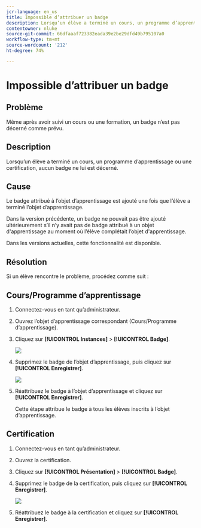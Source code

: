 ```yaml
---
jcr-language: en_us
title: Impossible d’attribuer un badge
description: Lorsqu’un élève a terminé un cours, un programme d’apprentissage ou une certification, aucun badge ne lui est décerné.
contentowner: nluke
source-git-commit: 66dfaaaf723382eada39e2be29dfd49b795107a0
workflow-type: tm+mt
source-wordcount: '212'
ht-degree: 74%

---
```




# Impossible d’attribuer un badge

## Problème

Même après avoir suivi un cours ou une formation, un badge n’est pas décerné comme prévu.

## Description

Lorsqu’un élève a terminé un cours, un programme d’apprentissage ou une certification, aucun badge ne lui est décerné.

## Cause

Le badge attribué à l’objet d’apprentissage est ajouté une fois que l’élève a terminé l’objet d’apprentissage.

Dans la version précédente, un badge ne pouvait pas être ajouté ultérieurement s’il n’y avait pas de badge attribué à un objet d&#39;apprentissage au moment où l’élève complétait l’objet d&#39;apprentissage.

Dans les versions actuelles, cette fonctionnalité est disponible.

## Résolution

Si un élève rencontre le problème, procédez comme suit :

## Cours/Programme d’apprentissage

1. Connectez-vous en tant qu’administrateur.

1. Ouvrez l’objet d’apprentissage correspondant (Cours/Programme d’apprentissage).

1. Cliquez sur **[!UICONTROL Instances]** > **[!UICONTROL Badge]**.

   ![](assets/view-a-badge.png)

1. Supprimez le badge de l’objet d’apprentissage, puis cliquez sur **[!UICONTROL Enregistrer]**.

   ![](assets/remove-a-badge.png)

1. Réattribuez le badge à l’objet d’apprentissage et cliquez sur **[!UICONTROL Enregistrer]**.

   Cette étape attribue le badge à tous les élèves inscrits à l’objet d’apprentissage.

## Certification

1. Connectez-vous en tant qu’administrateur.
1. Ouvrez la certification.
1. Cliquez sur **[!UICONTROL Présentation]** > **[!UICONTROL Badge]**.
1. Supprimez le badge de la certification, puis cliquez sur **[!UICONTROL Enregistrer]**.

   ![](assets/remove-a-badge-cert.png)

1. Réattribuez le badge à la certification et cliquez sur **[!UICONTROL Enregistrer]**.
